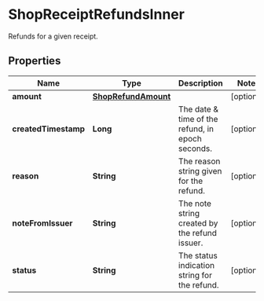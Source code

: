 

# ShopReceiptRefundsInner

Refunds for a given receipt.

## Properties

| Name | Type | Description | Notes |
|------------ | ------------- | ------------- | -------------|
|**amount** | [**ShopRefundAmount**](ShopRefundAmount.md) |  |  [optional] |
|**createdTimestamp** | **Long** | The date &amp; time of the refund, in epoch seconds. |  [optional] |
|**reason** | **String** | The reason string given for the refund. |  [optional] |
|**noteFromIssuer** | **String** | The note string created by the refund issuer. |  [optional] |
|**status** | **String** | The status indication string for the refund. |  [optional] |




